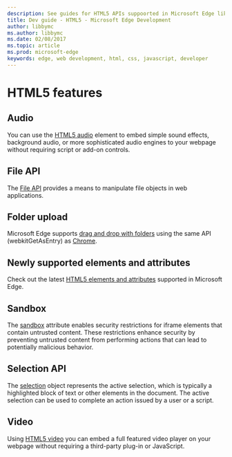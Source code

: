 ---description: See guides for HTML5 APIs suppoorted in Microsoft Edge like the File and Selection APIs.
title: Dev guide - HTML5 - Microsoft Edge Development
author: libbymc
ms.author: libbymc
ms.date: 02/08/2017
ms.topic: article
ms.prod: microsoft-edge
keywords: edge, web development, html, css, javascript, developer
---# HTML5 features## AudioYou can use the [HTML5 audio](./html5/audio.md) element to embed simple sound effects, background audio, or more sophisticated audio engines to your webpage without requiring script or add-on controls.## File APIThe [File  API](./html5/file-API.md) provides a means to manipulate file objects in web applications.## Folder uploadMicrosoft Edge supports [drag and drop with folders](./html5/folder-upload.md) using the same API (webkitGetAsEntry) as [Chrome](https://developers.google.com/web/updates/2012/07/Drag-and-drop-a-folder-onto-Chrome-now-available).## Newly supported elements and attributesCheck out the latest [HTML5 elements and attributes](./html5/newly-supported-elements-and-attributes.md) supported in Microsoft Edge.## SandboxThe  [sandbox](./html5/sandbox.md)  attribute enables security restrictions for iframe elements that contain untrusted content. These restrictions enhance security by preventing untrusted content from performing actions that can lead to potentially malicious behavior.## Selection APIThe  [selection](./html5/selection-API.md) object represents the active selection, which is typically a highlighted block of text or other elements in the document. The active selection can be used to complete an action issued by a user or a script.## VideoUsing [HTML5 video](./html5/video.md) you can embed a full featured video player on your webpage without requiring a third-party plug-in or JavaScript.